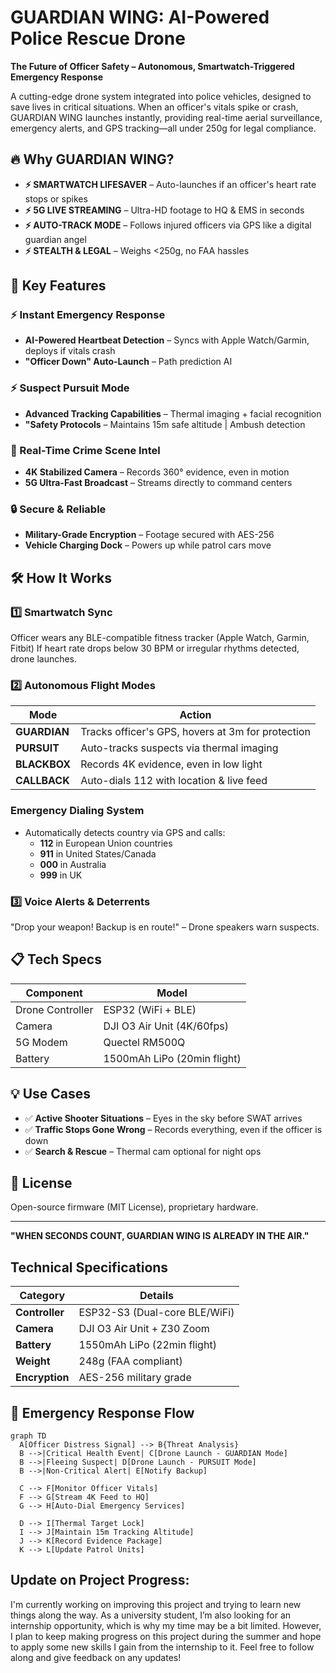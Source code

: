 # GUARDIAN WING: AI-Powered Police Rescue Drone  
**The Future of Officer Safety – Autonomous, Smartwatch-Triggered Emergency Response**

A cutting-edge drone system integrated into police vehicles, designed to save lives in critical situations. When an officer's vitals spike or crash, GUARDIAN WING launches instantly, providing real-time aerial surveillance, emergency alerts, and GPS tracking—all under 250g for legal compliance.

## 🔥 Why GUARDIAN WING? 

- **⚡ SMARTWATCH LIFESAVER** – Auto-launches if an officer's heart rate stops or spikes
- **⚡ 5G LIVE STREAMING** – Ultra-HD footage to HQ & EMS in seconds
- **⚡ AUTO-TRACK MODE** – Follows injured officers via GPS like a digital guardian angel
- **⚡ STEALTH & LEGAL** – Weighs <250g, no FAA hassles

## 🚀 Key Features

### ⚡ Instant Emergency Response
- **AI-Powered Heartbeat Detection** – Syncs with Apple Watch/Garmin, deploys if vitals crash
- **"Officer Down" Auto-Launch** – Path prediction AI

### ⚡ Suspect Pursuit Mode
- **Advanced Tracking Capabilities** – Thermal imaging + facial recognition
- **"Safety Protocols** – Maintains 15m safe altitude | Ambush detection 

### 📡 Real-Time Crime Scene Intel
- **4K Stabilized Camera** – Records 360° evidence, even in motion
- **5G Ultra-Fast Broadcast** – Streams directly to command centers

### 🔒 Secure & Reliable
- **Military-Grade Encryption** – Footage secured with AES-256
- **Vehicle Charging Dock** – Powers up while patrol cars move

## 🛠️ How It Works

### 1️⃣ Smartwatch Sync
Officer wears any BLE-compatible fitness tracker (Apple Watch, Garmin, Fitbit) 
If heart rate drops below 30 BPM or irregular rhythms detected, drone launches.

### 2️⃣ Autonomous Flight Modes

| Mode | Action |
|------|--------|
| **GUARDIAN**  | Tracks officer's GPS, hovers at 3m for protection |
| **PURSUIT**  | Auto-tracks suspects via thermal imaging | 15m safe altitude |
| **BLACKBOX**  | Records 4K evidence, even in low light |
| **CALLBACK**  | Auto-dials 112 with location & live feed |

### Emergency Dialing System
- Automatically detects country via GPS and calls:
  - **112** in European Union countries
  - **911** in United States/Canada
  - **000** in Australia
  - **999** in UK

### 3️⃣ Voice Alerts & Deterrents
"Drop your weapon! Backup is en route!" – Drone speakers warn suspects.

## 📋 Tech Specs

| Component | Model |
|-----------|-------|
| Drone Controller | ESP32 (WiFi + BLE) |
| Camera | DJI O3 Air Unit (4K/60fps) |
| 5G Modem | Quectel RM500Q |
| Battery | 1500mAh LiPo (20min flight) |

## 💡 Use Cases

- ✅ **Active Shooter Situations** – Eyes in the sky before SWAT arrives
- ✅ **Traffic Stops Gone Wrong** – Records everything, even if the officer is down
- ✅ **Search & Rescue** – Thermal cam optional for night ops


## 📜 License
Open-source firmware (MIT License), proprietary hardware.

---

**"WHEN SECONDS COUNT, GUARDIAN WING IS ALREADY IN THE AIR."**



##  Technical Specifications

| Category        | Details                          |
|-----------------|----------------------------------|
| **Controller**  | ESP32-S3 (Dual-core BLE/WiFi)    |
| **Camera**      | DJI O3 Air Unit + Z30 Zoom       |
| **Battery**     | 1550mAh LiPo (22min flight)      |
| **Weight**      | 248g (FAA compliant)             |
| **Encryption**  | AES-256 military grade           |

## 🚨 Emergency Response Flow

```mermaid
graph TD
  A[Officer Distress Signal] --> B{Threat Analysis}
  B -->|Critical Health Event| C[Drone Launch - GUARDIAN Mode]
  B -->|Fleeing Suspect| D[Drone Launch - PURSUIT Mode]
  B -->|Non-Critical Alert| E[Notify Backup]
  
  C --> F[Monitor Officer Vitals]
  F --> G[Stream 4K Feed to HQ]
  G --> H[Auto-Dial Emergency Services]
  
  D --> I[Thermal Target Lock]
  I --> J[Maintain 15m Tracking Altitude]
  J --> K[Record Evidence Package]
  K --> L[Update Patrol Units]
```


 ## Update on Project Progress:
I'm currently working on improving this project and trying to learn new things along the way. As a university student, I’m also looking for an internship opportunity, which is why my time may be a bit limited. However, I plan to keep making progress on this project during the summer and hope to apply some new skills I gain from the internship to it.
Feel free to follow along and give feedback on any updates!
